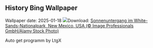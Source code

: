## History Bing Wallpaper
Wallpaper date: 2025-01-18
![](https://www.bing.com/th?id=OHR.WhiteSandsNP_DE-DE3540462962_UHD.jpg&w=1000)Download: [Sonnenuntergang im White-Sands-Nationalpark, New Mexico, USA (© Image Professionals GmbH/Alamy Stock Photo)](https://www.bing.com/th?id=OHR.WhiteSandsNP_DE-DE3540462962_UHD.jpg)

Auto get programm by LtgX
